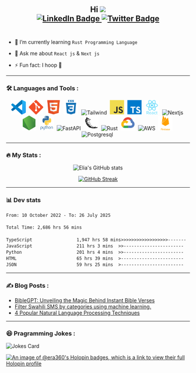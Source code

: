 <div align="center">
  <h2>
    Hi <img src="https://media.giphy.com/media/hvRJCLFzcasrR4ia7z/giphy.gif" width="30px"/>
    <div id="badges">
      <a href="https://www.linkedin.com/in/elia-mkumbo-799336213">
        <img src="https://img.shields.io/badge/LinkedIn-blue?style=for-the-badge&logo=linkedin&logoColor=white" alt="LinkedIn Badge"/>
      </a>
      <a href="https://twitter.com/eliah_mkumbo">
        <img src="https://img.shields.io/badge/Twitter-blue?style=for-the-badge&logo=twitter&logoColor=white" alt="Twitter Badge"/>
      </a>
    </div>
    <img src="https://komarev.com/ghpvc/?username=Era360&style=flat-square&color=blue" alt=""/>
  </h2>
</div>

- 🌱 I’m currently learning 
  `Rust Programming Language`

- 💬 Ask me about `React js` & `Next js`

- ⚡ Fun fact: I hoop 🏀

---

### :hammer_and_wrench: Languages and Tools :

<div align="center">
  <img src="https://github.com/devicons/devicon/blob/master/icons/vscode/vscode-original.svg" title="VSCode" alt="VSCode" width="40" height="40"/>&nbsp;
  <img src="https://github.com/devicons/devicon/blob/master/icons/git/git-original.svg" title="Git" alt="Git" width="40" height="40"/>&nbsp;
  <img src="https://github.com/devicons/devicon/blob/master/icons/html5/html5-original.svg" title="HTML5" alt="HTML" width="40" height="40"/>&nbsp;
  <img src="https://github.com/devicons/devicon/blob/master/icons/css3/css3-plain-wordmark.svg" title="CSS3" alt="CSS" width="40" height="40"/>&nbsp;
  <img src="https://cdn.jsdelivr.net/gh/devicons/devicon@latest/icons/tailwindcss/tailwindcss-original.svg" title="Tailwind" alt="Tailwind" width="40" height="40"/>&nbsp;
  <img src="https://github.com/devicons/devicon/blob/master/icons/javascript/javascript-original.svg" title="JavaScript" alt="JavaScript" width="40" height="40"/>&nbsp;
  <img src="https://github.com/devicons/devicon/blob/master/icons/typescript/typescript-original.svg" title="Typescript" alt="Typescript" width="40" height="40"/>&nbsp;
  <img src="https://github.com/devicons/devicon/blob/master/icons/react/react-original-wordmark.svg" title="React" alt="React" width="40" height="40"/>&nbsp;
  <img src="https://cdn.jsdelivr.net/gh/devicons/devicon@latest/icons/nextjs/nextjs-original.svg" title="Nextjs" alt="Nextjs" width="40" height="40"/>&nbsp;
  <img src="https://github.com/devicons/devicon/blob/master/icons/nodejs/nodejs-original.svg" title="NodeJS" alt="NodeJS" width="40" height="40"/>&nbsp;
  <img src="https://github.com/devicons/devicon/blob/master/icons/python/python-original-wordmark.svg" title="Python" alt="Python" width="40" height="40"/>&nbsp;
  <img src="https://cdn.jsdelivr.net/gh/devicons/devicon@latest/icons/fastapi/fastapi-original.svg" title="FastAPI" alt="FastAPI" width="40" height="40"/>&nbsp;
  <img src="https://github.com/devicons/devicon/blob/master/icons/flask/flask-original.svg" title="Flask" alt="Flask" width="40" height="40"/>&nbsp;
  <img src="https://cdn.jsdelivr.net/gh/devicons/devicon@latest/icons/rust/rust-original.svg" title="Rust" alt="Rust" width="40" height="40"/>&nbsp;
  <img src="https://github.com/devicons/devicon/blob/master/icons/googlecloud/googlecloud-original.svg" title="GoogleCloud" alt="GoogleCloud" width="40" height="40"/>&nbsp;
  <img src="https://cdn.jsdelivr.net/gh/devicons/devicon@latest/icons/amazonwebservices/amazonwebservices-original-wordmark.svg" title="AWS" alt="AWS" width="40" height="40"/>&nbsp;
  <img src="https://github.com/devicons/devicon/blob/master/icons/firebase/firebase-plain-wordmark.svg" title="Firebase" alt="Firebase" width="40" height="40"/>&nbsp;
  <img src="https://cdn.jsdelivr.net/gh/devicons/devicon@latest/icons/postgresql/postgresql-plain-wordmark.svg" title="Postgresql" alt="Postgresql" width="40" height="40"/>&nbsp;
  
</div>

---
### :fire: My Stats :
<div align="center">
  
![Elia's GitHub stats](https://github-readme-stats.vercel.app/api?username=Era360&count_private=true&show_icons=true&hide_border=true&border_radius=30&theme=transparent&layout=compact)

[![GitHub Streak](http://github-readme-streak-stats.herokuapp.com?user=Era360&theme=transparent&hide_border=true&border_radius=30)](https://git.io/streak-stats)
</div>

<!-- ![Top Langs](https://github-readme-stats.vercel.app/api/top-langs/?username=Era360&layout=compact&theme=merko) -->

---
### 📊 Dev stats

<!--START_SECTION:waka-->

```txt
From: 10 October 2022 - To: 26 July 2025

Total Time: 2,686 hrs 56 mins

TypeScript                 1,947 hrs 58 mins>>>>>>>>>>>>>>>>>>-------   72.50 %
JavaScript                 211 hrs 3 mins  >>-----------------------   07.85 %
Python                     201 hrs 4 mins  >>-----------------------   07.48 %
HTML                       65 hrs 39 mins  >------------------------   02.44 %
JSON                       59 hrs 25 mins  >------------------------   02.21 %
```

<!--END_SECTION:waka-->

---

### :writing_hand: Blog Posts :

<!-- BLOG-POST-LIST:START -->
- [BibleGPT: Unveiling the Magic Behind Instant Bible Verses](https://blog.neurotech.africa/unveiling-the-magic-behind-instant-bible-verses/)
- [Filter Swahili SMS by categories using machine learning.](https://blog.neurotech.africa/filter-swahili-sms-by-categories-using-machine-learning/)
- [4 Popular Natural Language Processing Techniques](https://blog.neurotech.africa/4-popular-natural-language-processing-techniques/)
<!-- BLOG-POST-LIST:END -->

---

### 😆 Pragramming Jokes :

<!-- HTML -->
<img src="https://readme-jokes.vercel.app/api?hideBorder&theme=merko" alt="Jokes Card" />

[![An image of @era360's Holopin badges, which is a link to view their full Holopin profile](https://holopin.me/era360)](https://holopin.io/@era360)

